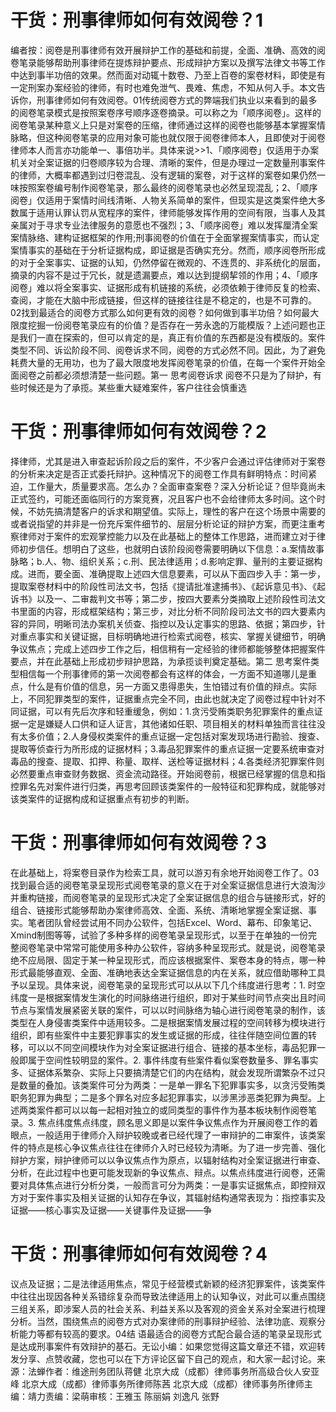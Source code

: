 # 干货：刑事律师如何有效阅卷？1

编者按：阅卷是刑事律师有效开展辩护工作的基础和前提，全面、准确、高效的阅卷笔录能够帮助刑事律师在提炼辩护要点、形成辩护方案以及撰写法律文书等工作中达到事半功倍的效果。然而面对动辄十数卷、乃至上百卷的案卷材料，即使是有一定刑案办案经验的律师，有时也难免泄气、畏难、焦虑，不知从何入手。本文告诉你，刑事律师如何有效阅卷。01传统阅卷方式的弊端我们执业以来看到的最多的阅卷笔录模式是按照案卷序号顺序逐卷摘录。可以称之为「顺序阅卷」。这样的阅卷笔录某种意义上只是对案卷的压缩，律师通过这样的阅卷也能够基本掌握案情脉略，但这种阅卷笔录的应用对象可能也就仅限于阅卷律师本人，且即使对于阅卷律师本人而言亦功能单一、事倍功半。具体来说>>1、「顺序阅卷」仅适用于办案机关对全案证据的归卷顺序较为合理、清晰的案件，但是办理过一定数量刑事案件的律师，大概率都遇到过归卷混乱、没有逻辑的案卷，对于这样的案卷如果仍然一味按照案卷编号制作阅卷笔录，那么最终的阅卷笔录也必然呈现混乱；2、「顺序阅卷」仅适用于案情时间线清晰、人物关系简单的案件，但现实是这类案件绝大多数属于适用认罪认罚从宽程序的案件，律师能够发挥作用的空间有限，当事人及其亲属对于寻求专业法律服务的意愿也不强烈；3、「顺序阅卷」难以发挥厘清全案案情脉络、建构证据框架的作用;刑事阅卷的价值在于全面掌握案情事实，而认定案情事实的基础在于分析证据构成，即证据是否确实充分。然而，顺序阅卷所形成的对于全案事实、证据的认知，仍然停留在微观的、不连贯的、非系统化的层面，摘录的内容不是过于冗长，就是遗漏要点，难以达到提纲挈领的作用；4、「顺序阅卷」难以将全案事实、证据形成有机链接的系统，必须依赖于律师反复的检索、查阅，才能在大脑中形成链接，但这样的链接往往是不稳定的，也是不可靠的。02找到最适合的阅卷方式那么如何更有效的阅卷？如何做到事半功倍？如何最大限度挖掘一份阅卷笔录应有的价值？是否存在一劳永逸的万能模版？上述问题也正是我们一直在探索的，但可以肯定的是，真正有价值的东西都是没有模版的。案件类型不同、诉讼阶段不同、阅卷诉求不同，阅卷的方式必然不同。因此，为了避免耗费大量的无用功，也为了最大限度地发挥阅卷笔录的价值，在每一个案件开始全面阅卷之前都必须想清楚一些问题。第一 思考阅卷诉求 阅卷不只是为了辩护，有些时候还是为了承揽。某些重大疑难案件，客户往往会慎重选

# 干货：刑事律师如何有效阅卷？2

择律师，尤其是进入审查起诉阶段之后的案件，不少客户会通过评估律师对于案卷的分析来决定是否正式委托辩护。这种情况下的阅卷工作具有鲜明特点：时间紧迫，工作量大，质量要求高。怎么办？全面审查案卷？深入分析论证？但毕竟尚未正式签约，可能还面临同行的方案竞赛，况且客户也不会给律师太多时间。这个时候，不妨先搞清楚客户的诉求和期望值。实际上，理性的客户在这个场景中需要的或者说指望的并非是一份充斥案件细节的、层层分析论证的辩护方案，而更注重考察律师对于案件的宏观掌控能力以及在此基础上的整体工作思路，进而建立对于律师初步信任。想明白了这些，也就明白该阶段阅卷需要明确以下信息：a.案情故事脉略；b.人、物、组织关系；c.刑、民法律适用；d.影响定罪、量刑的主要证据构成。进而，要全面、准确提取上述四大信息要素，可以从下面四步入手：第一步，提取案卷材料中的阶段性司法文书，包括《提请批准逮捕书》、《起诉意见书》、《起诉书》以及一、二审裁判文书等；第二步，按四大要素分类摘取上述阶段性司法文书里面的内容，形成框架结构；第三步，对比分析不同阶段司法文书的四大要素内容的异同，明晰司法办案机关侦查、指控以及认定事实的思路、依据；第四步，针对重点事实和关键证据，目标明确地进行检索式阅卷，核实、掌握关键细节，明确争议焦点；完成上述四步工作之后，相信稍有一定经验的律师都能够整体把握案件要点，并在此基础上形成初步辩护思路，为承揽谈判奠定基础。第二 思考案件类型相信每一个刑事律师的第一次阅卷都会有这样的体会，一方面不知道哪儿是重点，什么是有价值的信息，另一方面又患得患失，生怕错过有价值的辩点。实际上，不同犯罪类型的案件，证据重点完全不同，由此也就决定了阅卷过程中针对不同证据，可以有先后次序和轻重缓急，例如：1.贪污受贿类职务犯罪案件的重点证据一定是嫌疑人口供和证人证言，其他诸如任职、项目相关的材料单独而言往往没有太多价值；2.人身侵权类案件的重点证据一定包括对案发现场进行勘验、搜查、提取等侦查行为所形成的证据材料；3.毒品犯罪案件的重点证据一定要系统审查对毒品的搜查、提取、扣押、称量、取样、送检等证据材料；4.各类经济犯罪案件则必然要重点审查财务数据、资金流动路径。开始阅卷前，根据已经掌握的信息和指控罪名先对案件进行归类，再思考回顾该类案件的一般特征和犯罪构成，就能够对该类案件的证据构成和证据重点有初步的判断。

# 干货：刑事律师如何有效阅卷？3

在此基础上，将案卷目录作为检索工具，就可以游刃有余地开始阅卷工作了。03找到最合适的阅卷笔录呈现形式阅卷笔录的意义在于对全案证据信息进行大浪淘沙并重构链接，而阅卷笔录的呈现形式决定了全案证据信息的组合与链接形式，好的组合、链接形式能够帮助办案律师高效、全面、系统、清晰地掌握全案证据、事实。笔者团队曾经尝试用不同办公软件，包括Excel、Word、幕布、印象笔记、Xmind制图等等，试验了多种多样的阅卷笔录呈现形式，以至于在单独的一份完整阅卷笔录中常常可能使用多种办公软件，容纳多种呈现形式。就是说，阅卷笔录绝不应局限、固定于某一种呈现形式，而应该根据案件、案卷本身的特点，哪一种形式最能够直观、全面、准确地表达全案证据信息的内在关系，就应借助哪种工具予以呈现。具体来说，阅卷笔录的呈现形式可以从以下几个纬度进行思考：1. 时空纬度一是根据案情发生演化的时间脉络进行组织，即对于某些时间节点突出且时间节点与案情发展紧密关联的案件，可以以时间脉络为轴心进行阅卷笔录的制作，该类型在人身侵害类案件中适用较多。二是根据案情发展过程的空间转移为模块进行组织，即有些案件中主要犯罪事实的发生或证据的形成，往往伴随空间位置的转移，可以以不同空间模块作为对全案证据进行组合、链接的基本坐标，毒品犯罪一般即属于空间性较明显的案件。2. 事件纬度有些案件看似案卷数量多、罪名事实多、证据体系繁杂、实际上只要搞清楚它们的内在结构，就会发现所谓繁杂不过只是数量的叠加。该类案件可分为两类：一是单一罪名下犯罪事实多，以贪污受贿类职务犯罪为典型；二是多个罪名对应多起犯罪事实，以涉黑涉恶类犯罪为典型。上述两类案件都可以以每一起相对独立的或同类型的事件作为基本板块制作阅卷笔录。3. 焦点纬度焦点纬度，顾名思义即是以案件争议焦点作为开展阅卷工作的着眼点，一般适用于律师介入辩护较晚或者已经代理了一审辩护的二审案件，该类案件的特点是核心争议焦点往往在律师介入时已经较为清晰。为了进一步完善、强化辩护方案，辩护律师可以以争议焦点作为原点，以辐射结构对全案证据进行审查、分析，在此过程中也更可能发现新的争议焦点、辩点。以焦点纬度进行阅卷，还需要对具体焦点进行分析分类，一般而言可分为两类：一是事实证据焦点，即控辩双方对于案件事实及相关证据的认知存在争议，其辐射结构通常表现为：指控事实及证据——核心事实及证据——关键事件及证据——争

# 干货：刑事律师如何有效阅卷？4

议点及证据；二是法律适用焦点，常见于经营模式新颖的经济犯罪案件，该类案件中往往出现因各种关系错综复杂而导致法律适用上的认知争议，对此可以重点围绕三组关系，即涉案人员的社会关系、利益关系以及客观的资金关系对全案进行梳理分析。当然，围绕焦点的阅卷方式对办案律师的刑事辩护经验、法律功底、观察分析能力等都有较高的要求。04结 语最适合的阅卷方式配合最合适的笔录呈现形式是达成刑事案件有效辩护的基石。无讼小编：如果您觉得这篇文章还不错，欢迎转发分享、点赞收藏，您也可以在下方评论区留下自己的观点，和大家一起讨论。来源：法蝉作者：维途刑务团队蒋健 北京大成（成都）律师事务所高级合伙人安亚峰 北京大成（成都）律师事务所律师陈茜 北京大成（成都）律师事务所律师主编：靖力责编：梁萌审核：王雅玉 陈丽娟 刘逸凡 张野

